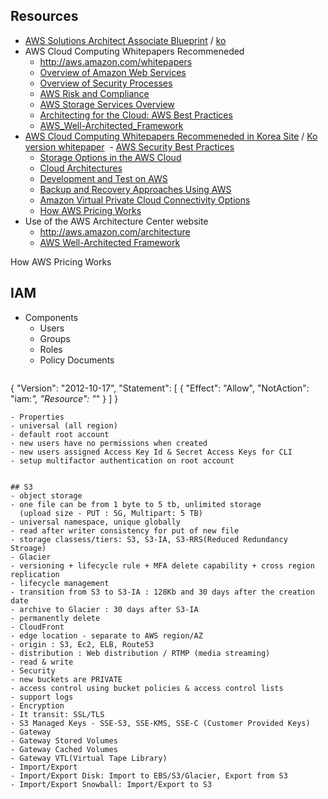 ## Resources
- [AWS Solutions Architect Associate Blueprint](https://d0.awsstatic.com/training-and-certification/docs-sa-assoc/AWS_certified_solutions_architect_associate_blueprint.pdf) / [ko](https://d0.awsstatic.com/International/ko_KR/AWS_certified_solutions_architect_associate_blueprint_ko.pdf)
- AWS Cloud Computing Whitepapers Recommeneded
  - http://aws.amazon.com/whitepapers 
  - [Overview of Amazon Web Services](https://d0.awsstatic.com/whitepapers/aws-overview.pdf)
  - [Overview of Security Processes](https://d0.awsstatic.com/whitepapers/Security/AWS_Security_Whitepaper.pdf) 
  - [AWS Risk and Compliance](https://d0.awsstatic.com/whitepapers/compliance/AWS_Risk_and_Compliance_Whitepaper.pdf) 
  - [AWS Storage Services Overview](https://d0.awsstatic.com/whitepapers/Storage/AWS%20Storage%20Services%20Whitepaper-v9.pdf)
  - [Architecting for the Cloud: AWS Best Practices](https://d0.awsstatic.com/whitepapers/AWS_Cloud_Best_Practices.pdf) 
  - [AWS_Well-Architected_Framework](http://d0.awsstatic.com/whitepapers/architecture/AWS_Well-Architected_Framework.pdf)
- [AWS Cloud Computing Whitepapers Recommeneded in Korea Site](https://aws.amazon.com/ko/certification/certified-solutions-architect-associate/) / [Ko version whitepaper](https://aws.amazon.com/ko/blogs/korea/ko-whitepapers/) 
  - [AWS Security Best Practices](https://d0.awsstatic.com/whitepapers/aws-security-best-practices.pdf)
  - [Storage Options in the AWS Cloud](https://d0.awsstatic.com/whitepapers/Storage/aws-storage-options.pdf)
  - [Cloud Architectures](http://media.amazonwebservices.com/AWS_Cloud_Architectures.pdf)
  - [Development and Test on AWS](http://media.amazonwebservices.com/AWS_Development_Test_Environments.pdf)
  - [Backup and Recovery Approaches Using AWS](https://d0.awsstatic.com/whitepapers/Backup_Archive_and_Restore_Approaches_Using_AWS.pdf)
  - [Amazon Virtual Private Cloud Connectivity Options](http://media.amazonwebservices.com/AWS_Amazon_VPC_Connectivity_Options.pdf)
  - [How AWS Pricing Works](http://d0.awsstatic.com/whitepapers/aws_pricing_overview.pdf)
- Use of the AWS Architecture Center website
  - http://aws.amazon.com/architecture
  - [AWS Well-Architected Framework](https://d0.awsstatic.com/whitepapers/architecture/AWS_Well-Architected_Framework.pdf)

How AWS Pricing Works

## IAM
- Components
  - Users
  - Groups
  - Roles
  - Policy Documents
  ```
{
  "Version": "2012-10-17",
  "Statement": [
    {
      "Effect": "Allow",
      "NotAction": "iam:*",
      "Resource": "*"
    }
  ]
}
  ```
- Properties
  - universal (all region)
  - default root account 
  - new users have no permissions when created
  - new users assigned Access Key Id & Secret Access Keys for CLI
  - setup multifactor authentication on root account

  
## S3
- object storage
  - one file can be from 1 byte to 5 tb, unlimited storage
    (upload size - PUT : 5G, Multipart: 5 TB)
  - universal namespace, unique globally
  - read after writer consistency for put of new file
  - storage classess/tiers: S3, S3-IA, S3-RRS(Reduced Redundancy Stroage)
  - Glacier
  - versioning + lifecycle rule + MFA delete capability + cross region replication
- lifecycle management
  - transition from S3 to S3-IA : 128Kb and 30 days after the creation date
  - archive to Glacier : 30 days after S3-IA
  - permanently delete
- CloudFront
  - edge location - separate to AWS region/AZ
  - origin : S3, Ec2, ELB, Route53
  - distribution : Web distribution / RTMP (media streaming)
  - read & write 
- Security
  - new buckets are PRIVATE
  - access control using bucket policies & access control lists
  - support logs
- Encryption
  - It transit: SSL/TLS
  - S3 Managed Keys - SSE-S3, SSE-KMS, SSE-C (Customer Provided Keys)
- Gateway
  - Gateway Stored Volumes
  - Gateway Cached Volumes
  - Gateway VTL(Virtual Tape Library)
- Import/Export
  - Import/Export Disk: Import to EBS/S3/Glacier, Export from S3
  - Import/Export Snowball: Import/Export to S3  

